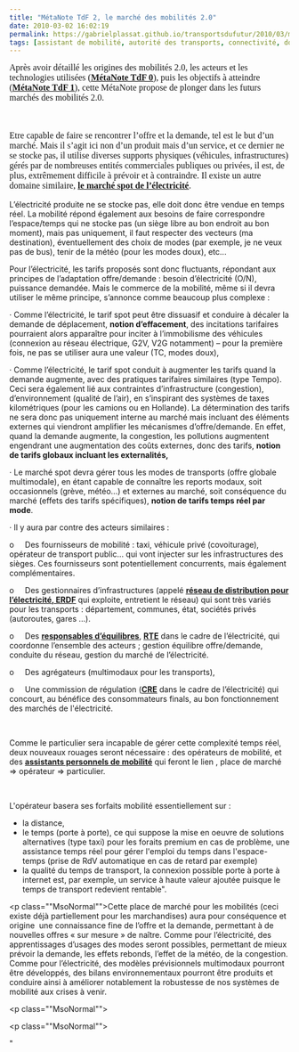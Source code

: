 ```yaml
---
title: "MétaNote TdF 2, le marché des mobilités 2.0"
date: 2010-03-02 16:02:19
permalink: https://gabrielplassat.github.io/transportsdufutur/2010/03/metanote-tdf-2-le-marche-des-mobilites-20.html
tags: [assistant de mobilité, autorité des transports, connectivité, données réelles, Infrastructure, internet, iphone, multimodes, partage de données, Service de mobilité, Véhicule]
---
```


<font face="Times New Roman" size="3"> <p class="MsoNormal"><span>Après avoir détaillé les origines des mobilités 2.0, les acteurs et les technologies utilisées (<strong><span style="text-decoration: underline"><a href="https://gabrielplassat.github.io/transportsdufutur/2009/11/le-passage-de-lobjet-vehicule-aux-services-de-mobilite-une-chance.html" target="_blank">MétaNote TdF 0</a></span></strong>), puis les objectifs à atteindre (<strong><span style="text-decoration: underline"><a href="https://gabrielplassat.github.io/transportsdufutur/2009/11/pour-une-mobilite-plus-robuste-aux-crises-a-venir.html" target="_blank">MétaNote TdF 1</a></span></strong>), cette MétaNote propose de plonger dans les futurs marchés des mobilités 2.0.</span></p> <p class="MsoNormal"><span> </span></p> <p class="MsoNormal"><span>Etre capable de faire se rencontrer l’offre et la demande, tel est le but d’un marché. Mais il s’agit ici non d’un produit mais d’un service, et ce dernier ne se stocke pas, il utilise diverses supports physiques (véhicules, infrastructures) gérés par de nombreuses entités commerciales publiques ou privées, il est, de plus, extrêmement difficile à prévoir et à contraindre. Il existe un autre domaine similaire, <strong><span style="text-decoration: underline"><a href="http://fr.wikipedia.org/w/index.php?title=Marche_spot&action=edit&redlink=1">le marché spot de l’électricité</a></span></strong>.</span></p> <p class="MsoNormal"><span> </span></p></font>  <!--more-->  <p class="MsoNormal"><span>L’électricité produite ne se stocke pas, elle doit donc être vendue en temps réel. La mobilité répond également aux besoins de faire correspondre l’espace/temps qui ne stocke pas (un siège libre au bon endroit au bon moment), mais pas uniquement, il faut respecter des vecteurs (ma destination), éventuellement des choix de modes (par exemple, je ne veux pas de bus), tenir de la météo (pour les modes doux), etc... </span></p> <p class="MsoNormal"><span></span></p> <p class="MsoNormal"><span>Pour l’électricité, les tarifs proposés sont donc fluctuants, répondant aux principes de l’adaptation offre/demande : besoin d’électricité (O/N), puissance demandée. Mais le commerce de la mobilité, même si il devra utiliser le même principe, s’annonce comme beaucoup plus complexe :</span></p> <p class="MsoNormal"><span><span>·<span> </span></span></span><span dir="ltr"><span>Comme l’électricité, le tarif spot peut être dissuasif et conduire à décaler la demande de déplacement, <strong>notion d’effacement</strong>, des incitations tarifaires pourraient alors apparaître pour inciter à l’immobilisme des véhicules (connexion au réseau électrique, G2V, V2G notamment) – pour la première fois, ne pas se utiliser aura une valeur (TC, modes doux),</span></span></p> <p class="MsoNormal"><span><span>·<span> </span></span></span><span dir="ltr"><span>Comme l’électricité, le tarif spot conduit à augmenter les tarifs quand la demande augmente, avec des pratiques tarifaires similaires (type Tempo). Ceci sera également lié aux contraintes d’infrastructure (congestion), d’environnement (qualité de l’air), en s’inspirant des systèmes de taxes kilométriques (pour les camions ou en Hollande). La détermination des tarifs ne sera donc pas uniquement interne au marché mais incluant des éléments externes qui viendront amplifier les mécanismes d’offre/demande. En effet, quand la demande augmente, la congestion, les pollutions augmentent engendrant une augmentation des coûts externes, donc des tarifs, <strong>notion de tarifs globaux incluant les externalités,</strong></span></span></p> <p class="MsoNormal"><span><span>·<span> </span></span></span><span dir="ltr"><span>Le marché spot devra gérer tous les modes de transports (offre globale multimodale), en étant capable de connaître les reports modaux, soit occasionnels (grève, météo…) et externes au marché, soit conséquence du marché (effets des tarifs spécifiques), <strong>notion de tarifs temps réel par mode</strong>.</span></span></p> <p class="MsoNormal"><span><span>·<span> </span></span></span><span dir="ltr"><span>Il y aura par contre des acteurs similaires : </span></span></p> <p class="MsoNormal"><span><span>o<span>     </span></span></span><span dir="ltr"><span>Des fournisseurs de mobilité : taxi, véhicule privé (covoiturage), opérateur de transport public… qui vont injecter sur les infrastructures des sièges. Ces fournisseurs sont potentiellement concurrents, mais également complémentaires.</span></span></p> <p class="MsoNormal"><span><span>o<span>     </span></span></span><span dir="ltr"><span>Des gestionnaires d’infrastructures (appelé <strong><span style="text-decoration: underline"><a href="http://fr.wikipedia.org/wiki/Gestionnaire_du_Reseau_de_Distribution">réseau de distribution pour l’électricité, ERDF</a></span></strong> qui exploite, entretient le réseau) qui sont très variés pour les transports : département, communes, état, sociétés privés (autoroutes, gares …).</span></span></p> <p class="MsoNormal"><span><span>o<span>     </span></span></span><span dir="ltr"><span>Des <strong><span style="text-decoration: underline"><a href="http://fr.wikipedia.org/wiki/Responsable_d'equilibre">responsables d’équilibres</a></span></strong>, <strong><span style="text-decoration: underline"><a href="http://fr.wikipedia.org/wiki/Reseau_de_transport_d'electricite">RTE</a></span></strong> dans le cadre de l’électricité, qui coordonne l’ensemble des acteurs ; gestion équilibre offre/demande, conduite du réseau, gestion du marché de l’électricité.</span></span></p> <p class="MsoNormal"><span><span>o<span>     </span></span></span><span dir="ltr"><span>Des agrégateurs (multimodaux pour les transports), </span></span></p> <p class="MsoNormal"><span><span>o<span>     </span></span></span><span dir="ltr"><span>Une commission de régulation (<strong><span style="text-decoration: underline"><a href="http://fr.wikipedia.org/wiki/Commission_de_regulation_de_l'energie">CRE</a></span></strong> dans le cadre de l’électricité) qui concourt, au bénéfice des consommateurs finals, au bon fonctionnement des marchés de l'électricité.</span></span></p> <p class="MsoNormal"><span> </span></p> <p class="MsoNormal"><span style="text-decoration: none">Comme le particulier sera incapable de gérer cette complexité temps réel, deux nouveaux rouages seront nécessaire : des opérateurs de mobilité, et des <strong><a href="https://gabrielplassat.github.io/transportsdufutur/2010/02/personnal-travel-assistant-cisco.html" target="_blank">assistants personnels de mobilité</a></strong> qui feront le lien , place de marché => opérateur => particulier.</span></p> <p class="MsoNormal"><span> </span></p> <p class="MsoNormal"><span>L'opérateur basera ses forfaits mobilité essentiellement sur :</span><span></span></p> <ul> <li>la distance, </li> <li>le temps (porte à porte), ce qui suppose la mise en oeuvre de solutions alternatives (type taxi) pour les foraits premium en cas de problème, une assistance temps réel pour gérer l'emploi du temps dans l'espace-temps (prise de RdV automatique en cas de retard par exemple) </li> <li>la qualité du temps de transport, la connexion possible porte à porte à internet est, par exemple, un service à haute valeur ajoutée puisque le temps de transport redevient rentable".</li> </ul> <p class=""MsoNormal"">Cette place de marché pour les mobilités (ceci existe déjà partiellement pour les marchandises) aura pour conséquence et origine <span> </span>une connaissance fine de l’offre et la demande, permettant à de nouvelles offres « sur mesure » de naître. Comme pour l’électricité, des apprentissages d’usages des modes seront possibles, permettant de mieux prévoir la demande, les effets rebonds, l’effet de la météo, de la congestion. Comme pour l’électricité, des modèles prévisionnels multimodaux pourront être développés, des bilans environnementaux pourront être produits et conduire ainsi à améliorer notablement la robustesse de nos systèmes de mobilité aux crises à venir.</p> <p></p> <p class=""MsoNormal""> </p> <p class=""MsoNormal""> </p>"
